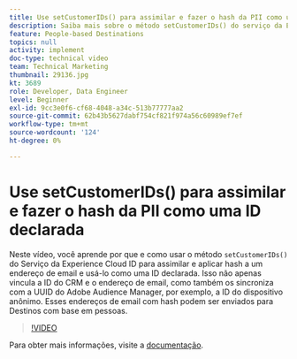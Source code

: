 ```yaml
---
title: Use setCustomerIDs() para assimilar e fazer o hash da PII como uma ID declarada
description: Saiba mais sobre o método setCustomerIDs() do serviço da Experience Cloud ID para assimilar e aplicar hash a um endereço de email. Saiba como usá-lo como uma ID declarada.
feature: People-based Destinations
topics: null
activity: implement
doc-type: technical video
team: Technical Marketing
thumbnail: 29136.jpg
kt: 3689
role: Developer, Data Engineer
level: Beginner
exl-id: 9cc3e0f6-cf68-4048-a34c-513b77777aa2
source-git-commit: 62b43b5627dabf754cf821f974a56c60989ef7ef
workflow-type: tm+mt
source-wordcount: '124'
ht-degree: 0%

---
```


# Use setCustomerIDs() para assimilar e fazer o hash da PII como uma ID declarada

Neste vídeo, você aprende por que e como usar o método `setCustomerIDs()` do Serviço da Experience Cloud ID para assimilar e aplicar hash a um endereço de email e usá-lo como uma ID declarada. Isso não apenas vincula a ID do CRM e o endereço de email, como também os sincroniza com a UUID do Adobe Audience Manager, por exemplo, a ID do dispositivo anônimo. Esses endereços de email com hash podem ser enviados para Destinos com base em pessoas.

>[!VIDEO](https://video.tv.adobe.com/v/30101/?quality=12&captions=por_br)

Para obter mais informações, visite a [documentação](https://experienceleague.adobe.com/docs/id-service/using/reference/hashing-support.html?lang=pt-BR).
